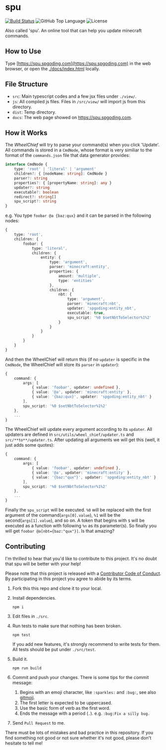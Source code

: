 # spu

[![Build Status](https://travis-ci.com/SPGoding/spu.svg?branch=master)](https://travis-ci.com/SPGoding/spu)
![GitHub Top Language](https://img.shields.io/github/languages/top/CommandBlockLogic/spu.svg)
![License](https://img.shields.io/github/license/CommandBlockLogic/spu.svg)

Also called 'spu'. An online tool that can help you update minecraft commands.

## How to Use

Type [https://spu.spgoding.com](https://spu.spgoding.com) in the web browser, or open the [./docs/index.html](https://github.com/CommandBlockLogic/spu/blob/master/docs/index.html) locally.

## File Structure

- `src`: Main typescript codes and a few jsx files under `./view/`.
- `js`: All compiled js files. Files in `/src/view/` will import js from this directory.
- `dist`: Temp directory.
- `docs`: The web page showed on https://spu.spgoding.com.

## How it Works

The *WheelChief* will try to parse your command(s) when you click 'Update'. All commands is stored in a `CmdNode`, whose format is very similiar to the format of the `commands.json` file that data generator provides:

```TypeScript
interface CmdNode {
    type: 'root' | 'literal' | 'argument'
    children?: { [nodeName: string]: CmdNode }
    parser?: string
    properties?: { [propertyName: string]: any }
    updater?: string
    executable?: boolean
    redirect?: string[]
    spu_script?: string
}
```

e.g. You type `foobar @a {baz:qux}` and it can be parsed in the following nodes:

```TypeScript
{
    type: 'root',
    children: {
        foobar: {
            type: 'literal',
            children: {
                entity: {
                    type: 'argument',
                    parser: 'minecraft:entity',
                    properties: {
                        amount: 'multiple',
                        type: 'entities'
                    },
                    children: {
                        nbt: {
                            type: 'argument',
                            parser: 'minecraft:nbt',
                            updater: 'spgoding:entity_nbt',
                            executable: true,
                            spu_script: '%0 $setNbtToSelector%1%2'
                        }
                    }
                }
            }
        }
    }
}
```

And then the WheelChief will return this (if no `updater` is specific in the `CmdNode`, the WheelChief will store its `parser` in `updater`):

```TypeScript
{
    command: {
        args: [
            { value: 'foobar', updater: undefined }, 
            { value: '@a', updater: 'minecraft:entity' }, 
            { value: '{baz:qux}', updater: 'spgoding:entity_nbt' }
        ],
        spu_script: '%0 $setNbtToSelector%1%2'
    },
    ...
}
```

The WheelChief will update every argument according to its `updater`. All updaters are defined in `src/utils/wheel_chief/updater.ts` and `src/**to**/updater.ts`. After updating all arguments we will get this (well, it just adds some quotes):


```TypeScript
{
    command: {
        args: [
            { value: 'foobar', updater: undefined }, 
            { value: '@a', updater: 'minecraft:entity' }, 
            { value: '{baz:"qux"}', updater: 'spgoding:entity_nbt' }
        ],
        spu_script: '%0 $setNbtToSelector%1%2'
    },
    ...
}
```

Finally the `spu_script` will be executed. `%0` will be replaced with the first argument of the command(`args[0].value`), `%1` will be the second(`args[1].value`), and so on. A token that begins with `$` will be executed as a function with following `%n` as its parameter(s). So finally you will get `foobar @a[nbt={baz:"qux"}]`. Is that amazing?

## Contributing

I'm thrilled to hear that you'd like to contribute to this project. It's no doubt that spu will be better with your help!

Please note that this project is released with a [Contributor Code of Conduct](https://www.contributor-covenant.org/). By participating in this project you agree to abide by its terms.

1.  Fork this this repo and clone it to your local.

2.  Install dependencies.

    `npm i`

3.  Edit files in `./src`.

4. Run tests to make sure that nothing has been broken.

    `npm test`

    If you add new features, it's strongly recommend to write tests for them. All tests should be put under `./src/test`.

5.  Build it.

    `npm run build`

6. Commit and push your changes. There is some tips for the commit message:
    1. Begins with an emoji character, like `:sparkles:` and `:bug:`, see also [gitmoji](http://gitmoji.carloscuesta.me/).
    2. The first letter is expected to be uppercased.
    3. Use the basic form of verb as the first word.
    4. Ends the message with a period (`.`).
    e.g. `:bug:Fix a silly bug.`

7.  Send `Pull Request` to me.

There must be lots of mistakes and bad practice in this repository. If you find something not good or not sure whether it's not good, please don't hesitate to tell me!
